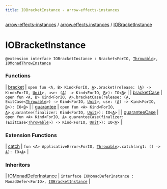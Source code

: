 ```yaml
---
title: IOBracketInstance - arrow-effects-instances
---
```


[arrow-effects-instances](../../index.html) / [arrow.effects.instances](../index.html) / [IOBracketInstance](./index.html)

# IOBracketInstance

`@extension interface IOBracketInstance : Bracket<ForIO, `[`Throwable`](https://kotlinlang.org/api/latest/jvm/stdlib/kotlin/-throwable/index.html)`>, `[`IOMonadThrowInstance`](../-i-o-monad-throw-instance.html)

### Functions

| [bracket](bracket.html) | `open fun <A, B> Kind<ForIO, `[`A`](bracket.html#A)`>.bracket(release: (`[`A`](bracket.html#A)`) -> Kind<ForIO, `[`Unit`](https://kotlinlang.org/api/latest/jvm/stdlib/kotlin/-unit/index.html)`>, use: (`[`A`](bracket.html#A)`) -> Kind<ForIO, `[`B`](bracket.html#B)`>): IO<`[`B`](bracket.html#B)`>` |
| [bracketCase](bracket-case.html) | `open fun <A, B> Kind<ForIO, `[`A`](bracket-case.html#A)`>.bracketCase(release: (`[`A`](bracket-case.html#A)`, ExitCase<`[`Throwable`](https://kotlinlang.org/api/latest/jvm/stdlib/kotlin/-throwable/index.html)`>) -> Kind<ForIO, `[`Unit`](https://kotlinlang.org/api/latest/jvm/stdlib/kotlin/-unit/index.html)`>, use: (`[`A`](bracket-case.html#A)`) -> Kind<ForIO, `[`B`](bracket-case.html#B)`>): IO<`[`B`](bracket-case.html#B)`>` |
| [guarantee](guarantee.html) | `open fun <A> Kind<ForIO, `[`A`](guarantee.html#A)`>.guarantee(finalizer: Kind<ForIO, `[`Unit`](https://kotlinlang.org/api/latest/jvm/stdlib/kotlin/-unit/index.html)`>): IO<`[`A`](guarantee.html#A)`>` |
| [guaranteeCase](guarantee-case.html) | `open fun <A> Kind<ForIO, `[`A`](guarantee-case.html#A)`>.guaranteeCase(finalizer: (ExitCase<`[`Throwable`](https://kotlinlang.org/api/latest/jvm/stdlib/kotlin/-throwable/index.html)`>) -> Kind<ForIO, `[`Unit`](https://kotlinlang.org/api/latest/jvm/stdlib/kotlin/-unit/index.html)`>): IO<`[`A`](guarantee-case.html#A)`>` |

### Extension Functions

| [catch](../../arrow.effects.instances.io.applicative-error/arrow.typeclasses.-applicative-error/catch.html) | `fun <A> ApplicativeError<ForIO, `[`Throwable`](https://kotlinlang.org/api/latest/jvm/stdlib/kotlin/-throwable/index.html)`>.catch(arg1: () -> `[`A`](../../arrow.effects.instances.io.applicative-error/arrow.typeclasses.-applicative-error/catch.html#A)`): IO<`[`A`](../../arrow.effects.instances.io.applicative-error/arrow.typeclasses.-applicative-error/catch.html#A)`>` |

### Inheritors

| [IOMonadDeferInstance](../-i-o-monad-defer-instance/index.html) | `interface IOMonadDeferInstance : MonadDefer<ForIO>, `[`IOBracketInstance`](./index.html) |

